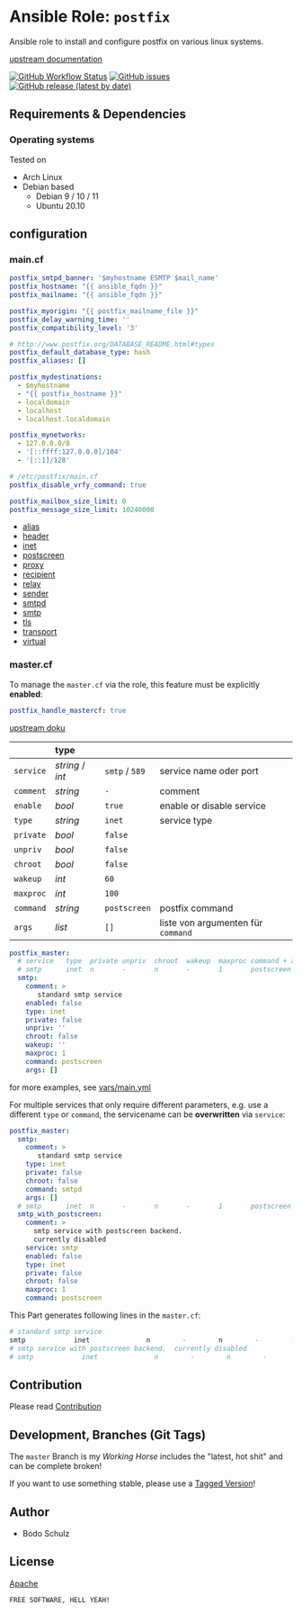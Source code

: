 
# Ansible Role:  `postfix`

Ansible role to install and configure postfix on various linux systems.

[upstream documentation ](http://www.postfix.org/postconf.5.html)


[![GitHub Workflow Status](https://img.shields.io/github/workflow/status/bodsch/ansible-postfix/CI)][ci]
[![GitHub issues](https://img.shields.io/github/issues/bodsch/ansible-postfix)][issues]
[![GitHub release (latest by date)](https://img.shields.io/github/v/release/bodsch/ansible-postfix)][releases]

[ci]: https://github.com/bodsch/ansible-postfix/actions
[issues]: https://github.com/bodsch/ansible-postfix/issues?q=is%3Aopen+is%3Aissue
[releases]: https://github.com/bodsch/ansible-postfix/releases


## Requirements & Dependencies


### Operating systems

Tested on

* Arch Linux
* Debian based
    - Debian 9 / 10 / 11
    - Ubuntu 20.10

## configuration

### main.cf

```yaml
postfix_smtpd_banner: '$myhostname ESMTP $mail_name'
postfix_hostname: "{{ ansible_fqdn }}"
postfix_mailname: "{{ ansible_fqdn }}"

postfix_myorigin: "{{ postfix_mailname_file }}"
postfix_delay_warning_time: ''
postfix_compatibility_level: '3'

# http://www.postfix.org/DATABASE_README.html#types
postfix_default_database_type: hash
postfix_aliases: []

postfix_mydestinations:
  - $myhostname
  - "{{ postfix_hostname }}"
  - localdomain
  - localhost
  - localhost.localdomain

postfix_mynetworks:
  - 127.0.0.0/8
  - '[::ffff:127.0.0.0]/104'
  - '[::1]/128'

# /etc/postfix/main.cf
postfix_disable_vrfy_command: true

postfix_mailbox_size_limit: 0
postfix_message_size_limit: 10240000
```

- [alias](docs/alias.md)
- [header](docs/header.md)
- [inet](docs/inet.md)
- [postscreen](docs/postscreen.md)
- [proxy](docs/proxy.md)
- [recipient](docs/recipient.md)
- [relay](docs/relay.md)
- [sender](docs/sender.md)
- [smtpd](docs/smtpd.md)
- [smtp](docs/smtp.md)
- [tls](docs/tls.md)
- [transport](docs/transport.md)
- [virtual](docs/virtual.md)


### master.cf

To manage the `master.cf` via the role, this feature must be explicitly **enabled**:

```yaml
postfix_handle_mastercf: true
```

[upstream doku](http://www.postfix.org/master.5.html)

|           | type             |                |                                    |
| :----     | :----            | :----          | :----                              |
| `service` | *string* / *int* | `smtp` / `589` | service name oder port             |
| `comment` | *string*         | `-`            | comment                            |
| `enable`  | *bool*           | `true`         | enable or disable service          |
| `type`    | *string*         | `inet`         | service type                       |
| `private` | *bool*           | `false`        |                                    |
| `unpriv`  | *bool*           | `false`        |                                    |
| `chroot`  | *bool*           | `false`        |                                    |
| `wakeup`  | *int*            | `60`           |                                    |
| `maxproc` | *int*            | `100`          |                                    |
| `command` | *string*         | `postscreen`   | postfix command                    |
| `args`    | *list*           | `[]`           | liste von argumenten für `command` |

```yaml
postfix_master:
  # service   type  private unpriv  chroot  wakeup  maxproc command + args
  # smtp      inet  n       -       n       -       1       postscreen
  smtp:
    comment: >
       standard smtp service
    enabled: false
    type: inet
    private: false
    unpriv: ''
    chroot: false
    wakeup: ''
    maxproc: 1
    command: postscreen
    args: []
```

for more examples, see [vars/main.yml](vars/mail.yml)

For multiple services that only require different parameters, e.g. use a different `type` or `command`,
the servicename can be **overwritten** via `service`:

```yaml
postfix_master:
  smtp:
    comment: >
       standard smtp service
    type: inet
    private: false
    chroot: false
    command: smtpd
    args: []
  # smtp      inet  n       -       n       -       1       postscreen
  smtp_with_postscreen:
    comment: >
      smtp service with postscreen backend.
      currently disabled
    service: smtp
    enabled: false
    type: inet
    private: false
    chroot: false
    maxproc: 1
    command: postscreen
```

This Part generates following lines in the `master.cf`:

```bash
# standard smtp service
smtp            inet              n        -        n        -        -           smtpd
# smtp service with postscreen backend.  currently disabled
# smtp            inet              n        -        n        -        1           postscreen

```


## Contribution

Please read [Contribution](CONTRIBUTING.md)

## Development,  Branches (Git Tags)

The `master` Branch is my *Working Horse* includes the "latest, hot shit" and can be complete broken!

If you want to use something stable, please use a [Tagged Version](https://gitlab.com/bodsch/ansible-postfix/-/tags)!


## Author

- Bodo Schulz

## License

[Apache](LICENSE)

`FREE SOFTWARE, HELL YEAH!`
